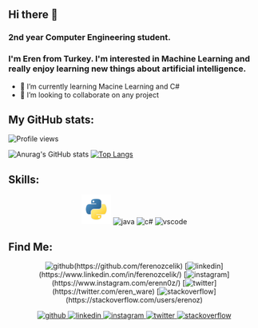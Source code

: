 ## Hi there 👋
### 2nd year Computer Engineering student.

### I'm Eren from Turkey. I'm interested in Machine Learning and really enjoy learning new things about artificial intelligence.

- 🌱 I’m currently learning Macine Learning and C# 
- 👯 I’m looking to collaborate on any project 

## My GitHub stats:
![Profile views](https://gpvc.arturio.dev/ferenozcelik)  

![Anurag's GitHub stats](https://github-readme-stats.vercel.app/api?username=ferenozcelik&theme=radical&show_icons=true) [![Top Langs](https://github-readme-stats.vercel.app/api/top-langs/?username=ferenozcelik)](https://github.com/anuraghazra/github-readme-stats)


## Skills: 
<p align="center">
  <img src="https://raw.githubusercontent.com/github/explore/80688e429a7d4ef2fca1e82350fe8e3517d3494d/topics/python/python.png" alt="python" height="60">
  <img src="https://i.ibb.co/pJWYbp0/image-removebg-preview-4.png" alt="java" height="60">
  <img src="https://i.ibb.co/zFkYFrp/image-removebg-preview-3.png" alt="c#" height="60">
  <img src="https://i.ibb.co/DW3mfX1/image.png" alt="vscode" height="60">
</p>

## Find Me: 
<p align="center">
  <img src='https://cdn.jsdelivr.net/npm/simple-icons@3.0.1/icons/github.svg' alt='github' height='40'>(https://github.com/ferenozcelik)
  [<img src='https://cdn.jsdelivr.net/npm/simple-icons@3.0.1/icons/linkedin.svg' alt='linkedin' height='40'>](https://www.linkedin.com/in/ferenozcelik/)
  [<img src='https://cdn.jsdelivr.net/npm/simple-icons@3.0.1/icons/instagram.svg' alt='instagram' height='40'>](https://www.instagram.com/erenn0z/)
  [<img src='https://cdn.jsdelivr.net/npm/simple-icons@3.0.1/icons/twitter.svg' alt='twitter' height='40'>](https://twitter.com/eren_ware)
  [<img src='https://cdn.jsdelivr.net/npm/simple-icons@3.0.1/icons/stackoverflow.svg' alt='stackoverflow' height='40'>](https://stackoverflow.com/users/erenoz)
</p>

<p align="center">
  <a href="https://github.com/ferenozcelik"> <img src="https://cdn.jsdelivr.net/npm/simple-icons@3.0.1/icons/github.svg" alt="github" height="50">
  <a href="https://www.linkedin.com/in/ferenozcelik/"> <img src="https://cdn.jsdelivr.net/npm/simple-icons@3.0.1/icons/linkedin.svg" alt="linkedin" height="50">
  <a href="https://www.instagram.com/erenn0z/"> <img src="https://cdn.jsdelivr.net/npm/simple-icons@3.0.1/icons/instagram.svg" alt="instagram" height="50">
  <a href="https://twitter.com/eren_ware"> <img src="https://cdn.jsdelivr.net/npm/simple-icons@3.0.1/icons/twitter.svg" alt="twitter" height="50">
  <a href="https://stackoverflow.com/users/erenoz"> <img src="https://cdn.jsdelivr.net/npm/simple-icons@3.0.1/icons/stackoverflow.svg" alt="stackoverflow" height="50">
</p>
  


